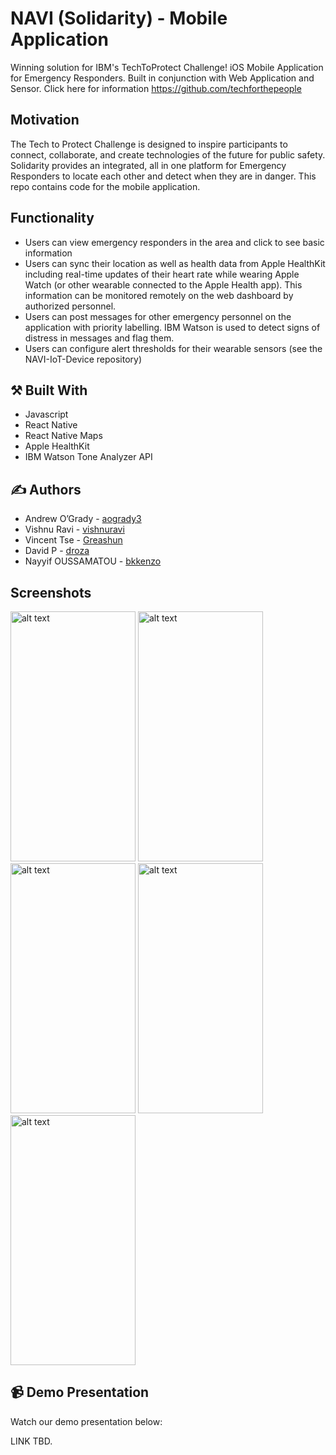 #  NAVI (Solidarity) - Mobile Application

Winning solution for IBM's TechToProtect Challenge! iOS Mobile Application for Emergency Responders. Built in conjunction with Web Application and Sensor. Click here for information https://github.com/techforthepeople

## Motivation

The Tech to Protect Challenge is designed to inspire participants to connect, collaborate, and create technologies of the future for public safety. Solidarity provides an integrated, all in one platform for Emergency Responders to locate each other and detect when they are in danger. This repo contains code for the mobile application.

## Functionality

* Users can view emergency responders in the area and click to see basic information
* Users can sync their location as well as health data from Apple HealthKit including real-time updates of their heart rate while wearing Apple Watch (or other wearable connected to the Apple Health app). This information can be monitored remotely on the web dashboard by authorized personnel.
* Users can post messages for other emergency personnel on the application with priority labelling. IBM Watson is used to detect signs of distress in messages and flag them.
* Users can configure alert thresholds for their wearable sensors (see the NAVI-IoT-Device repository)

## :hammer_and_pick: Built With

* Javascript
* React Native
* React Native Maps
* Apple HealthKit
* IBM Watson Tone Analyzer API

## :writing_hand: Authors

* Andrew O’Grady - [aogrady3](https://github.com/aogrady3)
* Vishnu Ravi - [vishnuravi](https://github.com/vishnuravi)
* Vincent Tse - [Greashun](https://github.com/Greashun)
* David P - [droza](https://github.com/droza)
* Nayyif OUSSAMATOU - [bkkenzo](https://github.com/bkkenzo)

## Screenshots

<img src="https://user-images.githubusercontent.com/36509646/68819446-03448e00-0656-11ea-805d-8a4a2bd580df.png" alt="alt text" width="200" height="400"> <img src="https://user-images.githubusercontent.com/36509646/68819496-1fe0c600-0656-11ea-8e70-0899c3261d3a.png" alt="alt text" width="200" height="400"> <img src="https://user-images.githubusercontent.com/36509646/68819522-3424c300-0656-11ea-9305-80a50982b26a.png" alt="alt text" width="200" height="400"> <img src="https://user-images.githubusercontent.com/36509646/68819549-47379300-0656-11ea-9df7-1d8a75d6f1e6.png" alt="alt text" width="200" height="400"> <img src="https://user-images.githubusercontent.com/36509646/68819567-5c142680-0656-11ea-9e68-4fe5159833de.png" alt="alt text" width="200" height="400">


## :video_camera: Demo Presentation

Watch our demo presentation below:

LINK TBD.
